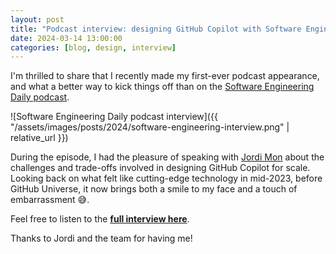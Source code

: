 ```yaml
---
layout: post
title: "Podcast interview: designing GitHub Copilot with Software Engineering Daily"
date: 2024-03-14 13:00:00
categories: [blog, design, interview]
---
```


I'm thrilled to share that I recently made my first-ever podcast appearance, and what a better way to kick things off than on the [Software Engineering Daily podcast](https://softwareengineeringdaily.com/2024/03/14/design-at-github-copilot-with-adrian-mato-gondelle/).

![Software Engineering Daily podcast interview]({{ "/assets/images/posts/2024/software-engineering-interview.png" | relative_url }})

During the episode, I had the pleasure of speaking with [Jordi Mon](https://twitter.com/JordiMonPMM) about the challenges and trade-offs involved in designing GitHub Copilot for scale. Looking back on what felt like cutting-edge technology in mid-2023, before GitHub Universe, it now brings both a smile to my face and a touch of embarrassment 😅.

Feel free to listen to the [**full interview here**](https://softwareengineeringdaily.com/2024/03/14/design-at-github-copilot-with-adrian-mato-gondelle/).

Thanks to Jordi and the team for having me!
